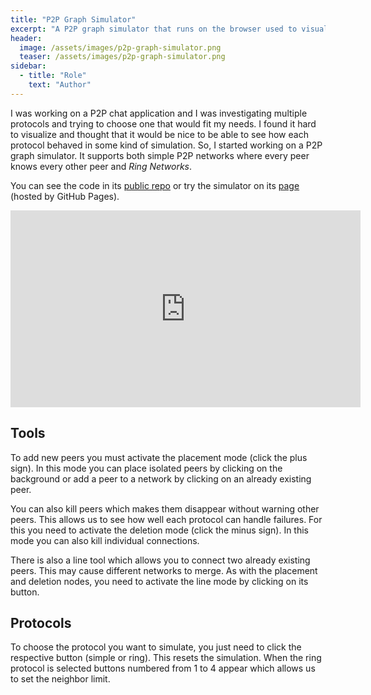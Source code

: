 ```yaml
---
title: "P2P Graph Simulator"
excerpt: "A P2P graph simulator that runs on the browser used to visualize various protocols."
header:
  image: /assets/images/p2p-graph-simulator.png
  teaser: /assets/images/p2p-graph-simulator.png
sidebar:
  - title: "Role"
    text: "Author"
---
```


I was working on a P2P chat application and I was investigating multiple
protocols and trying to choose one that would fit my needs. I found it
hard to visualize and thought that it would be nice to be able to see how each protocol behaved in some kind of simulation. So, I started working on a
P2P graph simulator. It supports both simple P2P networks where every
peer knows every other peer and _Ring Networks_.

You can see the code in its
[public repo](https://github.com/RiscadoA/p2p-graph-simulator) or try the
simulator on its [page](https://riscadoa.github.io/p2p-graph-simulator/)
(hosted by GitHub Pages).

<iframe width="560" height="315" src="https://www.youtube.com/embed/_n00B8bed4Y"
title="YouTube video player" frameborder="0" allow="accelerometer; autoplay;
clipboard-write; encrypted-media; gyroscope; picture-in-picture" allowfullscreen></iframe>

## Tools

To add new peers you must activate the placement mode (click the plus sign).
In this mode you can place isolated peers by clicking on the background or
add a peer to a network by clicking on an already existing peer.

You can also kill peers which makes them disappear without warning other
peers. This allows us to see how well each protocol can handle failures.
For this you need to activate the deletion mode (click the minus sign).
In this mode you can also kill individual connections.

There is also a line tool which allows you to connect two already existing
peers. This may cause different networks to merge. As with the placement and
deletion nodes, you need to activate the line mode by clicking on its button.

## Protocols

To choose the protocol you want to simulate, you just need to click the
respective button (simple or ring). This resets the simulation. When the ring
protocol is selected buttons numbered from 1 to 4 appear which allows us to set
the neighbor limit.
